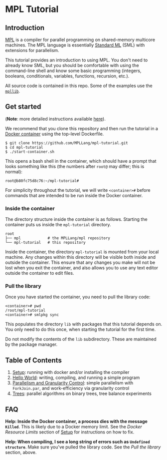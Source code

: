 # MPL Tutorial

## Introduction

[MPL][mpl] is a compiler for parallel programming on shared-memory multicore
machines. The MPL language is essentially [Standard ML][sml] (SML) with
extensions for parallelism.

This tutorial provides an introduction to using MPL. You don't need to
already know SML, but you should be comfortable with using the command-line
shell and know some basic programming (integers, booleans, conditionals,
variables, functions, recursion, etc.).

All source code is contained in this repo. Some of the examples use the
[`mpllib`](https://github.com/MPLLang/mpllib).

## Get started

(**Note**: more detailed instructions available [here](01-setup/README.md)).

We recommend that you clone this repository and then run the tutorial
in a [Docker container](https://www.docker.com/) using the top-level Dockerfile.

```
$ git clone https://github.com/MPLLang/mpl-tutorial.git
$ cd mpl-tutorial
$ ./start-container.sh
```

This opens a bash shell in the container, which should have a prompt that
looks something like this (the numbers after `root@` may differ; this is
normal):
```
root@b80fc75d8c76:~/mpl-tutorial#
```

For simplicity throughout the tutorial, we will write `<container>#` before
commands that are intended to be run inside the Docker container.

### Inside the container

The directory structure inside the
container is as follows. Starting the container puts us inside the
`mpl-tutorial` directory.

```
root
├── mpl            # the MPLLang/mpl repository
└── mpl-tutorial   # this repository
```

Inside the container, the directory `mpl-tutorial` is mounted from your local
machine. Any changes within this directory will be visible both inside
and outside the container. This ensure that any changes you make will not be
lost when you exit the container, and also allows you to use any text editor
outside the container to edit files.

### Pull the library

Once you have started the container, you need to pull the library code:

```
<container># pwd
/root/mpl-tutorial
<container># smlpkg sync
```

This populates the directory `lib` with packages that this tutorial depends
on. You only need to do this once, when starting the tutorial for the first
time.

Do not modify the contents of the `lib` subdirectory. These are maintained
by the package manager.

## Table of Contents

1. [Setup](01-setup/README.md): running with docker and/or installing the compiler
2. [Hello World](02-hello/README.md): writing, compiling, and running a simple program
3. [Parallelism and Granularity Control](03-how-to-par/README.md): simple parallelism with `ForkJoin.par`, and work-efficiency via granularity control
4. [Trees](04-trees/README.md): parallel algorithms on binary trees, tree
balance experiments

[mpl]: https://github.com/MPLLang/mpl
[sml]: https://en.wikipedia.org/wiki/Standard_ML

## FAQ

**Help: Inside the Docker container, a process dies with the message `Killed`**.
This is likely due to a Docker memory limit. See the *Docker Resource Limits*
section of [Setup](01-setup/README.md) for instructions on how to fix.

**Help: When compiling, I see a long string of errors such as `Undefined structure`**.
Make sure you've pulled the library code. See the *Pull the library* section,
above.
